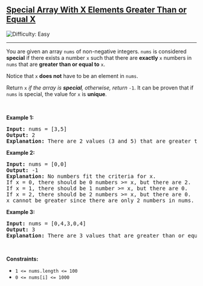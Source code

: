 <h2><a href="https://leetcode.com/problems/special-array-with-x-elements-greater-than-or-equal-x">Special Array With X Elements Greater Than or Equal X</a></h2> <img src='https://img.shields.io/badge/Difficulty-Easy-brightgreen' alt='Difficulty: Easy' /><hr><p>You are given an array <code>nums</code> of non-negative integers. <code>nums</code> is considered <strong>special</strong> if there exists a number <code>x</code> such that there are <strong>exactly</strong> <code>x</code> numbers in <code>nums</code> that are <strong>greater than or equal to</strong> <code>x</code>.</p>

<p>Notice that <code>x</code> <strong>does not</strong> have to be an element in <code>nums</code>.</p>

<p>Return <code>x</code> <em>if the array is <strong>special</strong>, otherwise, return </em><code>-1</code>. It can be proven that if <code>nums</code> is special, the value for <code>x</code> is <strong>unique</strong>.</p>

<p>&nbsp;</p>
<p><strong class="example">Example 1:</strong></p>

<pre>
<strong>Input:</strong> nums = [3,5]
<strong>Output:</strong> 2
<strong>Explanation:</strong> There are 2 values (3 and 5) that are greater than or equal to 2.
</pre>

<p><strong class="example">Example 2:</strong></p>

<pre>
<strong>Input:</strong> nums = [0,0]
<strong>Output:</strong> -1
<strong>Explanation:</strong> No numbers fit the criteria for x.
If x = 0, there should be 0 numbers &gt;= x, but there are 2.
If x = 1, there should be 1 number &gt;= x, but there are 0.
If x = 2, there should be 2 numbers &gt;= x, but there are 0.
x cannot be greater since there are only 2 numbers in nums.
</pre>

<p><strong class="example">Example 3:</strong></p>

<pre>
<strong>Input:</strong> nums = [0,4,3,0,4]
<strong>Output:</strong> 3
<strong>Explanation:</strong> There are 3 values that are greater than or equal to 3.
</pre>

<p>&nbsp;</p>
<p><strong>Constraints:</strong></p>

<ul>
	<li><code>1 &lt;= nums.length &lt;= 100</code></li>
	<li><code>0 &lt;= nums[i] &lt;= 1000</code></li>
</ul>
